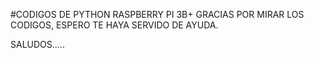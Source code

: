 #CODIGOS DE PYTHON RASPBERRY PI 3B+
GRACIAS POR MIRAR LOS CODIGOS, ESPERO TE HAYA SERVIDO DE AYUDA.

SALUDOS.....
